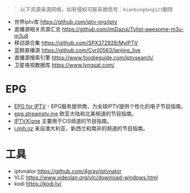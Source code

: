 > 以下资源来源网络，如有侵权可联系微信号：`bianbingdang123`删除


- 世界iptv库 https://github.com/iptv-org/iptv
- 直播源相关资源汇总 https://github.com/imDazui/Tvlist-awesome-m3u-m3u8
- 移动源合集 https://github.com/SPX372928/MyIPTV
- 蓝鲸直播源 https://github.com/Cyril0563/lanjing_live
- 直播源搜索引擎 https://www.foodieguide.com/iptvsearch/
- 卫星电视数据库 https://www.lyngsat.com/

# EPG

- [EPG for IPTV](https://www.iptv-epg.com/) - EPG服务提供商，为全球IPTV提供个性化的电子节目指南。
- [epg.streamstv.me](http://epg.streamstv.me/epg/) 欧亚大陆和北美频道的节目指南。
- [IPTVX|one](https://iptvx.one/viewtopic.php?f=12&t=4&sid=5d7f43099b396af229d5961ec746fc14) 主要用于CIS频道的节目指南。
- [i.mjh.nz](http://i.mjh.nz/) 来自澳大利亚，新西兰和南非的频道的节目指南。

# 工具

- iptvnator https://github.com/4gray/iptvnator
- VLC https://www.videolan.org/vlc/download-windows.html
- kodi https://kodi.tv/